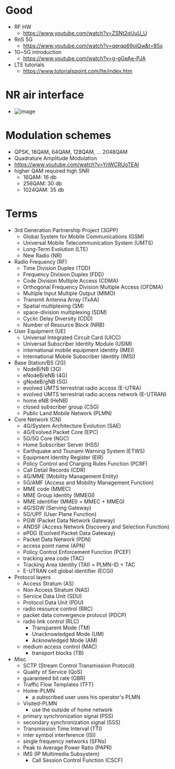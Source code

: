 # Good
- RF HW
  - https://www.youtube.com/watch?v=ZSNt2qUuU_U
- RnS 5G
  - https://www.youtube.com/watch?v=qerqp69ojQw&t=85s
- 1G~5G introduction
  - https://www.youtube.com/watch?v=g-gGeAe-PJA
- LTE tutorials
  - https://www.tutorialspoint.com/lte/index.htm
# NR air interface
- ![image](https://user-images.githubusercontent.com/6143237/224556390-9cfe8fe6-a1ce-4c4c-962b-c2b4df66f8a4.png)
# Modulation schemes
- QPSK, 16QAM, 64QAM, 128QAM, ... 2048QAM
- Quadrature Amplitude Modulation
- https://www.youtube.com/watch?v=YnWCRUoTEAI
- higher QAM required high SNR
  - 16QAM: 16 db
  - 256QAM: 30 db
  - 1024QAM: 35 db
# Terms
- 3rd Generation Partnership Project (3GPP)
  - Global System for Mobile Communications (GSM)
  - Universal Mobile Telecommunication System (UMTS)
  - Long-Term Evolution (LTE)
  - New Radio (NR)
- Radio Frequency (RF)
  - Time Division Duplex (TDD)
  - Frequency Division Duplex (FDD)
  - Code Division Multiple Access (CDMA)
  - Orthogonal Frequency Division Multiple Access (OFDMA)
  - Multiple Input Multiple Output (MIMO)
  - Transmit Antenna Array (TxAA)
  - Spatial multiplexing (SM)
  - space-division multiplexing (SDM)
  - Cyclic Delay Diversity (CDD)
  - Number of Resource Block (NRB)
- User Equipment (UE)
  - Universal Integrated Circuit Card (UICC)
  - Universal Subscriber Identity Module (USIM)
  - international mobile equipment identity (IMEI)
  - International Mobile Subscriber Identity (IMSI)
- Base Station/BS (2G)
  - NodeB/NB (3G)
  - eNodeB/eNB (4G)
  - gNodeB/gNB (5G)
  - evolved UMTS terrestrial radio access (E-UTRA)
  - evolved UMTS terrestrial radio access network (E-UTRAN)
  - home eNB (HeNB)
  - closed subscriber group (CSG)
  - Public Land Mobile Network (PLMN)
- Core Network (CN)
  - 4G/System Architecture Evolution (SAE)
  - 4G/Evolved Packet Core (EPC)
  - 5G/5G Core (NGC)
  - Home Subscriber Server (HSS)
  - Earthquake and Tsunami Warning System (ETWS)
  - Equipment Identity Register (EIR)
  - Policy Control and Charging Rules Function (PCRF)
  - Call Detail Records (CDR)
  - 4G/MME (Mobility Management Entity)
  - 5G/AMF (Access and Mobility Management Function)
  - MME code (MMEC)
  - MME Group Identity (MMEGI)
  - MME identifier (MMEI) = MMEC + MMEGI
  - 4G/SGW (Serving Gateway)
  - 5G/UPF (User Plane Function)
  - PGW (Packet Data Network Gateway)
  - ANDSF (Access Network Discovery and Selection Function)
  - ePDG (Evolved Packet Data Gateway)
  - Packet Data Network (PDN)
  - access point name (APN)
  - Policy Control Enforcement Function (PCEF)
  - tracking area code (TAC)
  - Tracking Area Identity (TAI) = PLMN-ID + TAC
  - E-UTRAN cell global identifier (ECGI)
- Protocol layers
  - Access Stratum (AS) 
  - Non Access Stratum (NAS)
  - Service Data Unit (SDU)
  - Protocol Data Unit (PDU)
  - radio resource control (RRC)
  - packet data convergence protocol (PDCP)
  - radio link control (RLC)
    - Transparent Mode (TM)
    - Unacknowledged Mode (UM)
    - Acknowledged Mode (AM)
  - medium access control (MAC)
    - transport blocks (TB)
- Misc
  - SCTP (Stream Control Transmission Protocol)
  - Quality of Service (QoS)
  - guaranteed bit rate (GBR)
  - Traffic Flow Templates (TFT)
  - Home-PLMN
    - a subscribed user uses his operator's PLMN
  - Visited-PLMN
    - use the outside of home network
  - primary synchronization signal (PSS)
  - secondary synchronization signal (SSS)
  - Transmission Time Interval (TTI)
  - inter symbol interference (ISI)
  - single frequency networks (SFNs)
  - Peak to Average Power Ratio (PAPR)
  - IMS (IP Multimedia Subsystem)
    - Call Session Control Function (CSCF)

